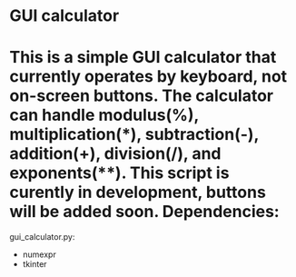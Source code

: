 # GUI calculator

This is a simple GUI calculator that currently operates by keyboard, not on-screen buttons.
The calculator can handle modulus(%), multiplication(*), subtraction(-), addition(+), division(/), and exponents(**).
This script is curently in development, buttons will be added soon.
Dependencies:
========================
gui_calculator.py:
- numexpr
- tkinter

